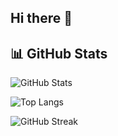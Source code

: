 ## Hi there 👋

## 📊 GitHub Stats

![GitHub Stats](https://github-readme-stats.vercel.app/api?username=ChrisPy-RuBy&show_icons=true&theme=radical)

![Top Langs](https://github-readme-stats.vercel.app/api/top-langs/?username=ChrisPy-RuBy&layout=compact&theme=radical)

![GitHub Streak](https://github-readme-streak-stats.herokuapp.com/?user=ChrisPy-RuBy&theme=radical)

<!--
**ChrisPy-RuBy/chrispy-ruby** is a ✨ _special_ ✨ repository because its `README.md` (this file) appears on your GitHub profile.

Here are some ideas to get you started:

- 🔭 I’m currently working on ...
- 🌱 I’m currently learning ...
- 👯 I’m looking to collaborate on ...
- 🤔 I’m looking for help with ...
- 💬 Ask me about ...
- 📫 How to reach me: ...
- 😄 Pronouns: ...
- ⚡ Fun fact: ...
-->
